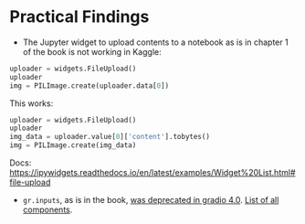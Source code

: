 # Practical Findings

- The Jupyter widget to upload contents to a notebook as is in chapter 1 of the book is not working in Kaggle:
``` python
uploader = widgets.FileUpload()
uploader
img = PILImage.create(uploader.data[0])
```
This works:
```python
uploader = widgets.FileUpload()
uploader
img_data = uploader.value[0]['content'].tobytes()
img = PILImage.create(img_data)
```
Docs: https://ipywidgets.readthedocs.io/en/latest/examples/Widget%20List.html#file-upload



- `gr.inputs`, as is in the book, [was deprecated in gradio 4.0](https://github.com/gradio-app/gradio/issues/6384#issuecomment-1810482077). [List of all components](https://www.gradio.app/docs/gradio/introduction).